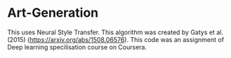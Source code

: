 # Art-Generation
This uses Neural Style Transfer. This algorithm was created by Gatys et al. (2015) (https://arxiv.org/abs/1508.06576).
This code was an assignment of Deep learning specilisation course on Coursera.
